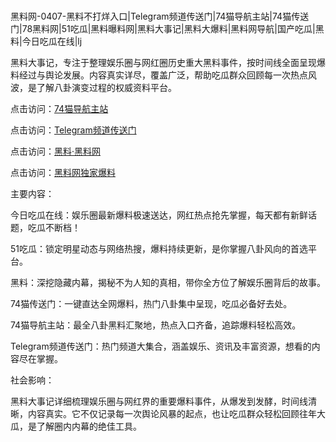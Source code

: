 #
黑料网-0407-黑料不打烊入口|Telegram频道传送门|74猫导航主站|74猫传送门|78黑料网|51吃瓜|黑料曝料网|黑料大事记|黑料大爆料|黑料网导航|国产吃瓜|黑料|今日吃瓜在线|lj

黑料大事记，专注于整理娱乐圈与网红圈历史重大黑料事件，按时间线全面呈现爆料经过与舆论发展。内容真实详尽，覆盖广泛，帮助吃瓜群众回顾每一次热点风波，是了解八卦演变过程的权威资料平台。


点击访问：<a href="https://74mao.com/">74猫导航主站</a>

点击访问：<a href="https://74mao.com/">Telegram频道传送门</a>

点击访问：<a href="https://fge-7ja.pages.dev/">黑料·黑料网</a>

点击访问：<a href="https://ert-6he.pages.dev/">黑料网独家爆料</a>


主要内容：

今日吃瓜在线：娱乐圈最新爆料极速送达，网红热点抢先掌握，每天都有新鲜话题，吃瓜不断档！

51吃瓜：锁定明星动态与网络热搜，爆料持续更新，是你掌握八卦风向的首选平台。

黑料：深挖隐藏内幕，揭秘不为人知的真相，带你全方位了解娱乐圈背后的故事。

74猫传送门：一键直达全网爆料，热门八卦集中呈现，吃瓜必备好去处。

74猫导航主站：最全八卦黑料汇聚地，热点入口齐备，追踪爆料轻松高效。

Telegram频道传送门：热门频道大集合，涵盖娱乐、资讯及丰富资源，想看的内容尽在掌握。

社会影响：

黑料大事记详细梳理娱乐圈与网红界的重要爆料事件，从爆发到发酵，时间线清晰，内容真实。它不仅记录每一次舆论风暴的起点，也让吃瓜群众轻松回顾往年大瓜，是了解圈内内幕的绝佳工具。

<span style="display:none;">[Canonical link](https://github.com/56239/1885 ）</span>
